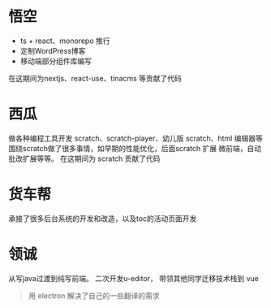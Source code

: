 # 悟空
- ts + react、monorepo 推行
- 定制WordPress博客
- 移动端部分组件库编写

在这期间为nextjs、react-use、tinacms 等贡献了代码

# 西瓜
做各种编程工具开发 scratch、scratch-player、幼儿版 scratch、html 编辑器等
围绕scratch做了很多事情，如早期的性能优化，后面scratch 扩展 微前端，自动批改扩展等等。
在这期间为 scratch 贡献了代码

# 货车帮
承接了很多后台系统的开发和改造，以及toc的活动页面开发

# 领诚
从写java过渡到纯写前端。
二次开发u-editor，
带领其他同学迁移技术栈到 vue

> 用 electron 解决了自己的一些翻译的需求
